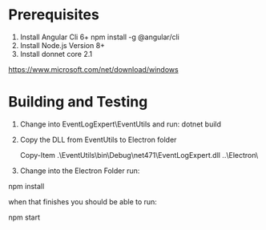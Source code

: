 # Prerequisites 
1. Install Angular Cli 6+
	npm install -g @angular/cli
2. Install Node.js Version 8+
3. Install donnet core 2.1 

https://www.microsoft.com/net/download/windows



# Building and Testing

1. Change into EventLogExpert\EventUtils and run: dotnet build 
2. Copy the DLL from EventUtils to Electron folder 

	Copy-Item .\EventUtils\bin\Debug\net471\EventLogExpert.dll ..\Electron\

3. Change into the Electron Folder run: 

npm install 

when that finishes you should be able to run:

npm start 